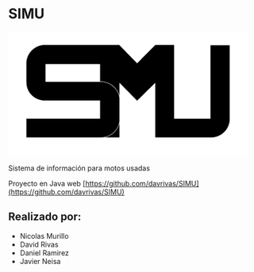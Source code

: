 # SIMU

<img src="/images/logo-simu.png" width="auto" height="250">

Sistema de información para motos usadas

Proyecto en Java web [https://github.com/davrivas/SIMU](https://github.com/davrivas/SIMU)

## Realizado por:

* Nicolas Murillo
* David Rivas
* Daniel Ramirez
* Javier Neisa

